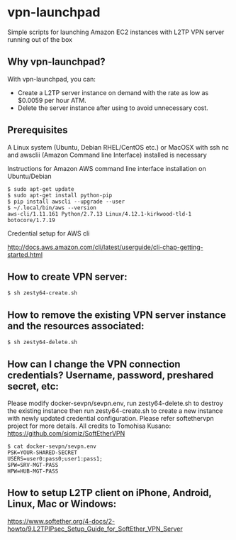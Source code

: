 # vpn-launchpad
Simple scripts for launching Amazon EC2 instances with L2TP VPN server running out of the box

## Why vpn-launchpad?
With vpn-launchpad, you can:
 - Create a L2TP server instance on demand with the rate as low as $0.0059 per hour ATM.
 - Delete the server instance after using to avoid unnecessary cost.

## Prerequisites
A Linux system (Ubuntu, Debian RHEL/CentOS etc.) or MacOSX with ssh nc and awsclii (Amazon Command line Interface) installed  is necessary

Instructions for Amazon AWS command line interface installation on Ubuntu/Debian
```
$ sudo apt-get update
$ sudo apt-get install python-pip
$ pip install awscli --upgrade --user
$ ~/.local/bin/aws --version
aws-cli/1.11.161 Python/2.7.13 Linux/4.12.1-kirkwood-tld-1 botocore/1.7.19
```

Credential setup for AWS cli

<http://docs.aws.amazon.com/cli/latest/userguide/cli-chap-getting-started.html>


## How to create VPN server:
`$ sh zesty64-create.sh`

## How to remove the existing VPN server instance and the resources associated:
`$ sh zesty64-delete.sh`

## How can I change the VPN connection credentials? Username, password, preshared secret, etc:
Please modify docker-sevpn/sevpn.env, run zesty64-delete.sh to destroy the existing instance then run zesty64-create.sh to create a new instance with newly updated credential configuration. Please refer softethervpn project for more details. All credits to Tomohisa Kusano:
<https://github.com/siomiz/SoftEtherVPN>
```
$ cat docker-sevpn/sevpn.env
PSK=YOUR-SHARED-SECRET
USERS=user0:pass0;user1:pass1;
SPW=SRV-MGT-PASS
HPW=HUB-MGT-PASS
```

## How to setup L2TP client on iPhone, Android, Linux, Mac or Windows:
<https://www.softether.org/4-docs/2-howto/9.L2TPIPsec_Setup_Guide_for_SoftEther_VPN_Server>
